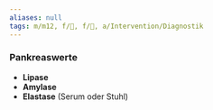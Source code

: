 ```yaml
---
aliases: null
tags: m/m12, f/💩, f/🥼, a/Intervention/Diagnostik
---
```

### Pankreaswerte
- **Lipase**
- **Amylase**
- **Elastase** (Serum oder Stuhl)